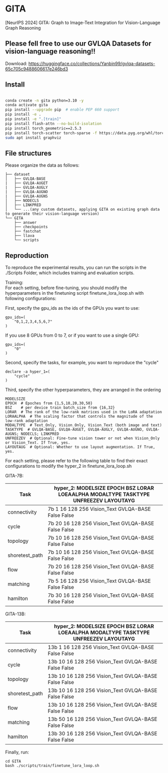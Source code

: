 # GITA
[NeurIPS 2024] GITA: Graph to Image-Text Integration for Vision-Language Graph Reasoning

## Please fell free to use our GVLQA Datasets for vision-language reasoning!!
Download:
https://huggingface.co/collections/Yanbin99/gvlqa-datasets-65c705c9488606617e246bd3


## Install
```bash

conda create -n gita python=3.10 -y
conda activate gita
pip install --upgrade pip  # enable PEP 660 support
pip install -e .
pip install -e ".[train]"
pip install flash-attn --no-build-isolation
pip install torch_geometric==2.5.3
pip install torch-scatter torch-sparse -f https://data.pyg.org/whl/torch-2.0.1+cu117.html
sudo apt install graphviz
```

## File structures
Please organize the data as follows:
```
├── dataset
│   ├── GVLQA-BASE
|   ├── GVLQA-AUGET
|   ├── GVLQA-AUGLY
|   ├── GVLQA-AUGNO
|   ├── GVLQA-AUGNS
│   ├── NODECLS
│   ├── LINKPRED
│   └── ...(any custom datasets, applying GITA on existing graph data to generate their vision-language version)
└── GITA
    ├── answer
    ├── checkpoints
    ├── fastchat
    ├── llava
    └── scripts

```

## Reproduction
To reproduce the experimental results, you can run the scripts in the ./Scripts Folder, which includes training and evaluation scripts. 

Training:  
For each setting, before fine-tuning, you should modify the hyperparameters in the finetuning script finetune_lora_loop.sh with following configurations:

First, specify the gpu_ids as the ids of the GPUs you want to use:
~~~
gpu_ids=(
    "0,1,2,3,4,5,6,7"
)
~~~
If you use 8 GPUs from 0 to 7, or if you want to use a single GPU:
~~~
gpu_ids=(
    "0"
)
~~~

Second, specify the tasks, for example, you want to reproduce the "cycle"
~~~
declare -a hyper_1=(
    "cycle"
)
~~~

Third, specify the other hyperparameters, they are arranged in the ordering
~~~
MODELSIZE
EPOCH  # Epoches from {1,5,10,20,30,50}
BSZ    # per device train batch_size from {16,32}
LORAR  # The rank of the low-rank matrices used in the LoRA adaptation
LORAALPHA  # The scaling factor that controls the magnitude of the low-rank adaptation
MODALTYPE  # Text_Only, Vision_Only, Vision_Text (both image and text)
TASKTYPE  # GVLQA-BASE, GVLQA-AUGET, GVLQA-AUGLY, GVLQA-AUGNO, GVLQA-AUGNS; NODECLS; LINKPRED
UNFREEZEV  # Optional: Fine-tune vision tower or not when Vision_Only or Vision_Text. If True, yes.
LAYOUTAUG  # Optional: Whether to use layout augmentation. If True, yes.
~~~

For each setting, please refer to the following table to find their exact configurations to modify the hyper_2 in finetune_lora_loop.sh

GITA-7B:

|Task|hyper_2: MODELSIZE EPOCH BSZ LORAR LOEAALPHA MODALTYPE TASKTYPE UNFREEZEV LAYOUTAYG|
|---|---|
|connectivity|7b 1 16 128 256 Vision_Text GVLQA-BASE False False|
|cycle|7b 20 16 128 256 Vision_Text GVLQA-BASE False False|
|topology|7b 10 16 128 256 Vision_Text GVLQA-BASE False False|
|shoretest_path|7b 10 16 128 256 Vision_Text GVLQA-BASE False False|
|flow|7b 20 16 128 256 Vision_Text GVLQA-BASE False False|
|matching|7b 5 16 128 256 Vision_Text GVLQA-BASE False False|
|hamilton|7b 30 16 128 256 Vision_Text GVLQA-BASE False False|

GITA-13B:

|Task|hyper_2: MODELSIZE EPOCH BSZ LORAR LOEAALPHA MODALTYPE TASKTYPE UNFREEZEV LAYOUTAYG|
|---|---|
|connectivity|13b 1 16 128 256 Vision_Text GVLQA-BASE False False|
|cycle|13b 10 16 128 256 Vision_Text GVLQA-BASE False False|
|topology|13b 10 16 128 256 Vision_Text GVLQA-BASE False False|
|shoretest_path|13b 10 16 128 256 Vision_Text GVLQA-BASE False False|
|flow|13b 10 16 128 256 Vision_Text GVLQA-BASE False False|
|matching|13b 50 16 128 256 Vision_Text GVLQA-BASE False False|
|hamilton|13b 30 16 128 256 Vision_Text GVLQA-BASE False False|


Finally, run:
~~~
cd GITA
bash ./scripts/train/finetune_lora_loop.sh
~~~

